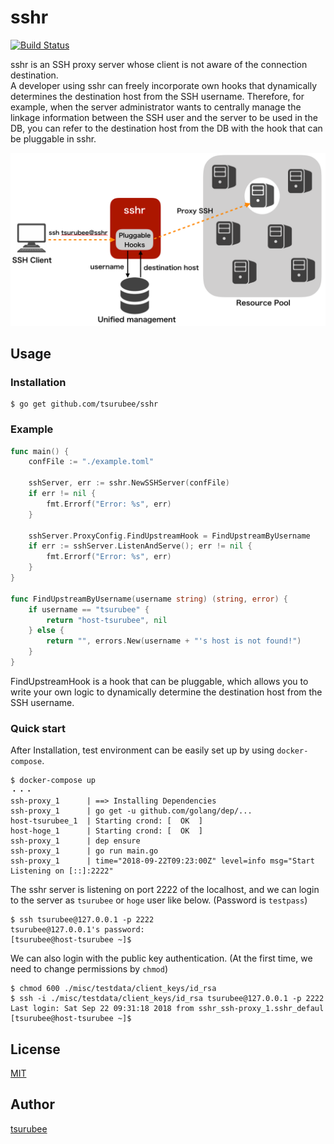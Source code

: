 # sshr
[![Build Status](https://travis-ci.org/tsurubee/sshr.svg?branch=master)](https://travis-ci.org/tsurubee/sshr)  

sshr is an SSH proxy server whose client is not aware of the connection destination.  
A developer using sshr can freely incorporate own hooks that dynamically determines the destination host from the SSH username.  Therefore, for example, when the server administrator wants to centrally manage the linkage information between the SSH user and the server to be used in the DB, you can refer to the destination host from the DB with the hook that can be pluggable in sshr.

<img src="./docs/images/conceptual_scheme.png" alt="conceptual_scheme" width="800">

## Usage
### Installation
```
$ go get github.com/tsurubee/sshr
```

### Example
```go
func main() {
	confFile := "./example.toml"

	sshServer, err := sshr.NewSSHServer(confFile)
	if err != nil {
		fmt.Errorf("Error: %s", err)
	}

	sshServer.ProxyConfig.FindUpstreamHook = FindUpstreamByUsername
	if err := sshServer.ListenAndServe(); err != nil {
		fmt.Errorf("Error: %s", err)
	}
}

func FindUpstreamByUsername(username string) (string, error) {
	if username == "tsurubee" {
		return "host-tsurubee", nil
	} else {
		return "", errors.New(username + "'s host is not found!")
	}
}

```
FindUpstreamHook is a hook that can be pluggable, which allows you to write your own logic to dynamically determine the destination host from the SSH username.

### Quick start  
After Installation, test environment can be easily set up by using `docker-compose`.  
```
$ docker-compose up
・・・
ssh-proxy_1      | ==> Installing Dependencies
ssh-proxy_1      | go get -u github.com/golang/dep/...
host-tsurubee_1  | Starting crond: [  OK  ]
host-hoge_1      | Starting crond: [  OK  ]
ssh-proxy_1      | dep ensure
ssh-proxy_1      | go run main.go
ssh-proxy_1      | time="2018-09-22T09:23:00Z" level=info msg="Start Listening on [::]:2222"
```
The sshr server is listening on port 2222 of the localhost, and we can login to the server as `tsurubee` or `hoge` user like below.  (Password is `testpass`)
```
$ ssh tsurubee@127.0.0.1 -p 2222
tsurubee@127.0.0.1's password:
[tsurubee@host-tsurubee ~]$
```
We can also login with the public key authentication.  (At the first time, we need to change permissions by `chmod`)
```
$ chmod 600 ./misc/testdata/client_keys/id_rsa
$ ssh -i ./misc/testdata/client_keys/id_rsa tsurubee@127.0.0.1 -p 2222
Last login: Sat Sep 22 09:31:18 2018 from sshr_ssh-proxy_1.sshr_defaul
[tsurubee@host-tsurubee ~]$ 
```

## License

[MIT](https://github.com/tsurubee/sshr/blob/master/LICENSE)

## Author

[tsurubee](https://github.com/tsurubee)

